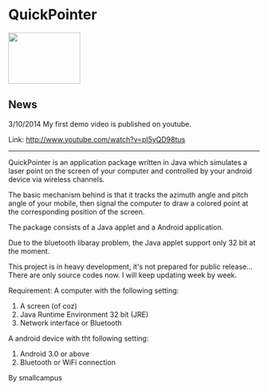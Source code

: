 QuickPointer
============
<img src="https://lh6.googleusercontent.com/-c-DEDgN1Jzo/UvetlXIR59I/AAAAAAAACE0/dgIvCAQphac/s144/QuickPointer_logo.png" height="103" width="144" />

News
-------

3/10/2014 My first demo video is published on youtube.

Link: http://www.youtube.com/watch?v=pl5yQD98tus

--------

QuickPointer is an application package written in Java which simulates a laser point on the screen of your computer and controlled by your android device via wireless channels.

The basic mechanism behind is that it tracks the azimuth angle and pitch angle of your mobile, then signal the computer to draw a colored point at the corresponding position of the screen.

The package consists of a Java applet and a Android application.

Due to the bluetooth libaray problem, the Java applet support only 32 bit at the moment.

This project is in heavy development, it's not prepared for public release...
There are only source codes now.
I will keep updating week by week.

Requirement: 
A computer with the following setting:
1. A screen (of coz)
2. Java Runtime Environment 32 bit (JRE)
3. Network interface or Bluetooth

A android device with tht following setting:
1. Android 3.0 or above
2. Bluetooth or WiFi connection


By smallcampus
